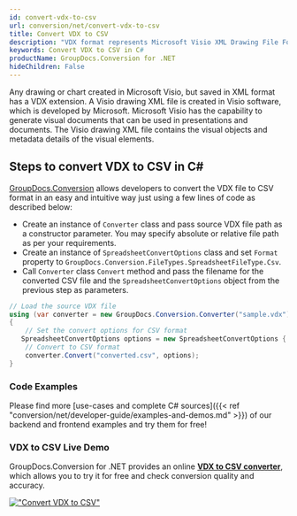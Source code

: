 ```yaml
---
id: convert-vdx-to-csv
url: conversion/net/convert-vdx-to-csv
title: Convert VDX to CSV
description: "VDX format represents Microsoft Visio XML Drawing File Format with .vdx extension. Learn how to convert VDX to CSV file programmatically in C# language using GroupDocs.Conversion for .NET library."
keywords: Convert VDX to CSV in C#
productName: GroupDocs.Conversion for .NET
hideChildren: False
---
```


Any drawing or chart created in Microsoft Visio, but saved in XML format has a VDX extension. A Visio drawing XML file is created in Visio software, which is developed by Microsoft. Microsoft Visio has the capability to generate visual documents that can be used in presentations and documents. The Visio drawing XML file contains the visual objects and metadata details of the visual elements.

## Steps to convert VDX to CSV in C#

[GroupDocs.Conversion](https://products.groupdocs.com/conversion/net) allows developers to convert the VDX file to CSV format in an easy and intuitive way just using a few lines of code as described below:

* Create an instance of `Converter` class and pass source VDX file path as a constructor parameter. You may specify absolute or relative file path as per your requirements. 
* Create an instance of `SpreadsheetConvertOptions` class and set `Format` property to `GroupDocs.Conversion.FileTypes.SpreadsheetFileType.Csv`.
* Call `Converter` class `Convert` method and pass the filename for the converted CSV file and the `SpreadsheetConvertOptions` object from the previous step as parameters.

```csharp
// Load the source VDX file
using (var converter = new GroupDocs.Conversion.Converter("sample.vdx"))
{
    // Set the convert options for CSV format
   SpreadsheetConvertOptions options = new SpreadsheetConvertOptions { Format = GroupDocs.Conversion.FileTypes.SpreadsheetFileType.Csv };
    // Convert to CSV format
    converter.Convert("converted.csv", options);
}
```

### Code Examples

Please find more [use-cases and complete C# sources]({{< ref "conversion/net/developer-guide/examples-and-demos.md" >}}) of our backend and frontend examples and try them for free!

### VDX to CSV Live Demo

GroupDocs.Conversion for .NET provides an online [**VDX to CSV converter**](https://products.groupdocs.app/conversion/vdx-to-csv), which allows you to try it for free and check conversion quality and accuracy.

[!["Convert VDX to CSV"](conversion/net/images/convert-to-csv/convert-vdx-to-csv.png)](https://products.groupdocs.app/conversion/vdx-to-csv)